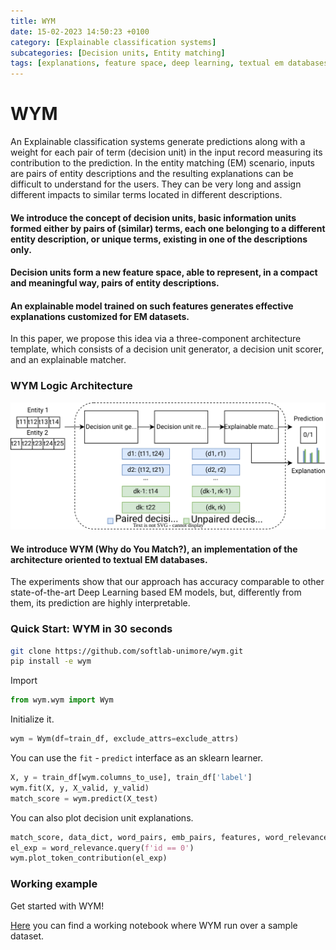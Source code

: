 ```yaml
---
title: WYM
date: 15-02-2023 14:50:23 +0100
category: [Explainable classification systems]
subcategories: [Decision units, Entity matching]
tags: [explanations, feature space, deep learning, textual em databases, interpretable predictions]
---
```


# WYM

An Explainable classification systems generate predictions along with a weight for each pair of term (decision unit) in the input record measuring its contribution to the prediction.
In the entity matching (EM) scenario, inputs are pairs of entity descriptions and the resulting explanations can be difficult to understand for the users.
They can be very long and assign different impacts to similar terms located in different descriptions.

#### We introduce the concept of decision units, basic information units formed either by pairs of (similar) terms, each one belonging to a different entity description, or unique terms, existing in one of the descriptions only.

#### Decision units form a new feature space, able to represent, in a compact and meaningful way, pairs of entity descriptions.

#### An explainable model trained on such features generates effective explanations customized for EM datasets. 

In this paper, we propose this idea via a three-component architecture template, which consists of a decision unit generator, a decision unit scorer, and an explainable matcher.

### WYM Logic Architecture
![WYM Logic Architecture`](/assets/images/LogicArchitecture.svg)

#### We introduce WYM (Why do You Match?), an implementation of the architecture oriented to textual EM databases.
The experiments show that our approach has accuracy comparable to other state-of-the-art Deep Learning based EM models, but, differently from them, its prediction are highly interpretable.

[//]: # (### WYM full architecture)

[//]: # (![WYM flow`]&#40;Architecture.svg&#41;)


### Quick Start: WYM in 30 seconds

```sh
git clone https://github.com/softlab-unimore/wym.git
pip install -e wym
```
Import

```python
from wym.wym import Wym
```
Initialize it.

```python
wym = Wym(df=train_df, exclude_attrs=exclude_attrs)
```

You can use the `fit` - `predict` interface as an sklearn learner.
```python
X, y = train_df[wym.columns_to_use], train_df['label']
wym.fit(X, y, X_valid, y_valid)
match_score = wym.predict(X_test)
```
You can also plot decision unit explanations.
```python
match_score, data_dict, word_pairs, emb_pairs, features, word_relevance = wym.predict(X_test, return_data=True)
el_exp = word_relevance.query(f'id == 0')
wym.plot_token_contribution(el_exp)
```

### Working example

Get started with WYM!

[Here](https://github.com/softlab-unimore/wym/blob/main/quick_start_wym.ipynb)
you can find a working notebook where WYM run over a sample dataset.




